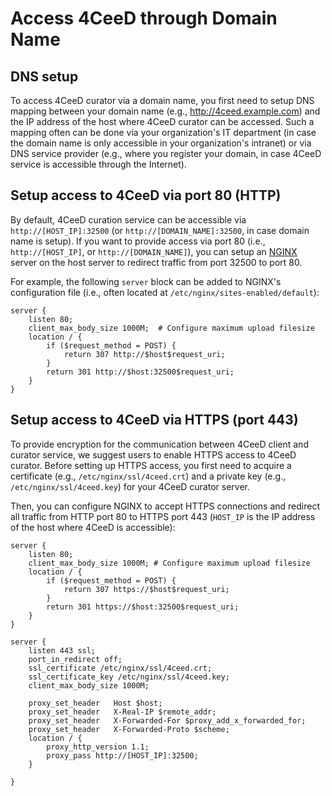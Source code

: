 Access 4CeeD through Domain Name
====

## DNS setup

To access 4CeeD curator via a domain name, you first need to setup DNS mapping between your domain name (e.g., http://4ceed.example.com) and the IP address of the host where 4CeeD curator can be accessed. Such a mapping often can be done via your organization's IT department (in case the domain name is only accessible in your organization's intranet) or via DNS service provider (e.g., where you register your domain, in case 4CeeD service is accessible through the Internet).

## Setup access to 4CeeD via port 80 (HTTP)

By default, 4CeeD curation service can be accessible via `http://[HOST_IP]:32500` (or `http://[DOMAIN_NAME]:32500`, in case domain name is setup). If you want to provide access via port 80 (i.e., `http://[HOST_IP]`, or `http://[DOMAIN_NAME]`), you can setup an [NGINX](https://www.nginx.com/) server on the host server to redirect traffic from port 32500 to port 80.

For example, the following `server` block can be added to NGINX's configuration file (i.e., often located at `/etc/nginx/sites-enabled/default`):

```
server {                                                                               
    listen 80;                                                                         
    client_max_body_size 1000M;  # Configure maximum upload filesize                   
    location / {                                                                       
        if ($request_method = POST) {                                                  
            return 307 http://$host$request_uri;                                      
        }                                                                              
        return 301 http://$host:32500$request_uri;                                    
    }                                                                                  
}
```

## Setup access to 4CeeD via HTTPS (port 443) 

To provide encryption for the communication between 4CeeD client and curator service, we suggest users to enable HTTPS access to 4CeeD curator. Before setting up HTTPS access, you first need to acquire a certificate (e.g., `/etc/nginx/ssl/4ceed.crt`) and a private key (e.g., `/etc/nginx/ssl/4ceed.key`) for your 4CeeD curator server. 

Then, you can configure NGINX to accept HTTPS connections and redirect all traffic from HTTP port 80 to HTTPS port 443 (`HOST_IP` is the IP address of the host where 4CeeD is accessible):

```
server {
    listen 80;
    client_max_body_size 1000M; # Configure maximum upload filesize
    location / {
        if ($request_method = POST) {
            return 307 https://$host$request_uri;
        }
        return 301 https://$host:32500$request_uri;
    }
}

server {
    listen 443 ssl;
    port_in_redirect off;
    ssl_certificate /etc/nginx/ssl/4ceed.crt;
    ssl_certificate_key /etc/nginx/ssl/4ceed.key;
    client_max_body_size 1000M;

    proxy_set_header   Host $host;
    proxy_set_header   X-Real-IP $remote_addr;
    proxy_set_header   X-Forwarded-For $proxy_add_x_forwarded_for;
    proxy_set_header   X-Forwarded-Proto $scheme;
    location / {
        proxy_http_version 1.1;
        proxy_pass http://[HOST_IP]:32500;
    }

}
```
